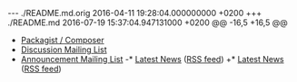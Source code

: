 --- ./README.md.orig	2016-04-11 19:28:04.000000000 +0200
+++ ./README.md	2016-07-19 15:37:04.947131000 +0200
@@ -16,5 +16,5 @@
 * [Packagist / Composer](https://packagist.org/packages/opensolutions/vimbadmin)
 * [Discussion Mailing List](http://groups.google.com/group/vimbadmin-discuss)
 * [Announcement Mailing List](http://groups.google.com/group/vimbadmin-announce)
-* [Latest News](http://www.barryodonovan.com/tag/vimbadmin) ([RSS feed](http://www.barryodonovan.com/tag/vimbadmin/feed/))
+* [Latest News](http://www.opensolutions.ie/blog/category/vimbadmin/) ([RSS feed](http://www.opensolutions.ie/blog/category/vimbadmin/feed/))
 
